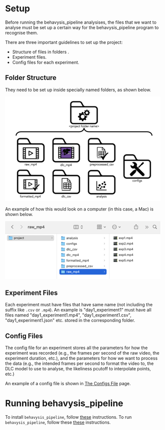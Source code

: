 # Setup

Before running the behavysis_pipeline analysises, the files that we want to analyse must be set up a certain way for the behavysis_pipeline program to recognise them.

There are three important guidelines to set up the project:

- Structure of files in folders .
- Experiment files.
- Config files for each experiment.

## Folder Structure

They need to be set up inside specially named folders, as shown below.

![folders1](../figures/folders1.png)

An example of how this would look on a computer (in this case, a Mac) is shown below.

![folders3](../figures/folders3.png)

## Experiment Files

Each experiment must have files that have same name (not including the suffix like `.csv` or `.mp4`). An example is "day1_experiment1" must have all files named "day1_experiment1.mp4", "day1_experiment1.csv", "day1_experiment1.json" etc. stored in the corresponding folder.

## Config Files

The config file for an experiment stores all the parameters for how the experiment was recorded (e.g., the frames per second of the raw video, the experiment duration, etc.), and the parameters for how we want to process the data (e.g., the intended frames per second to format the video to, the DLC model to use to analyse, the likeliness pcutoff to interpolate points, etc.)

An example of a config file is shown in [The Configs File](configs_setup/configs_setup.md) page.

# Running behavysis_pipeline

To install `behavysis_pipeline`, follow [these](../installation/installing/conda_windows.md) instructions.
To run `behavysis_pipeline`, follow these [these](../installation/running/conda.md) instructions.
